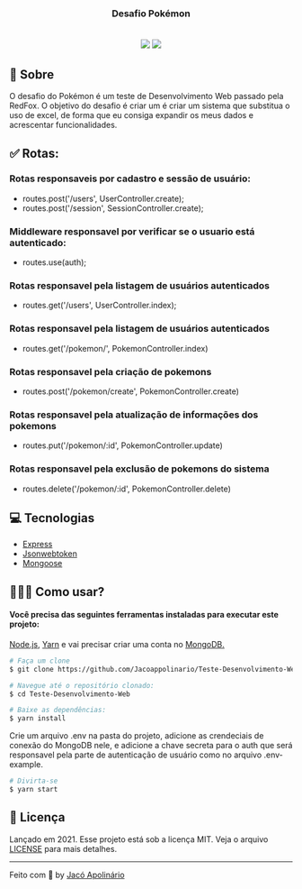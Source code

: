 <h3 align="center">
    <b>Desafio Pokémon</b>
    <br><br>
    <p align="center">
        <img src="https://img.shields.io/badge/By-Jac%C3%B3%20Apolin%C3%A1rio-fd951f">
        <img src="https://img.shields.io/badge/License-MIT-fd951f">
    </p>
</h3>

## 🚀 Sobre
O desafio do Pokémon é um teste de Desenvolvimento Web passado pela RedFox. O objetivo do desafio é criar um é criar um sistema que substitua o uso de excel, de forma que eu consiga expandir os meus dados e acrescentar funcionalidades. 

## ✅ Rotas: 
### Rotas responsaveis por cadastro e sessão de usuário:
- routes.post('/users', UserController.create);
- routes.post('/session', SessionController.create);


### Middleware responsavel por verificar se o usuario está autenticado: 
- routes.use(auth);


### Rotas responsavel pela listagem de usuários autenticados
- routes.get('/users', UserController.index);



### Rotas responsavel pela listagem de usuários autenticados
- routes.get('/pokemon/', PokemonController.index)



### Rotas responsavel pela criação de pokemons
- routes.post('/pokemon/create', PokemonController.create)
### Rotas responsavel pela atualização de informações dos pokemons
- routes.put('/pokemon/:id', PokemonController.update)
### Rotas responsavel pela exclusão de pokemons do sistema
- routes.delete('/pokemon/:id', PokemonController.delete)

## 💻 Tecnologias
- [Express](http://expressjs.com/en/5x/api.html#app.use)
- [Jsonwebtoken](https://github.com/auth0/node-jsonwebtoken#readme)
- [Mongoose](https://mongoosejs.com/docs/guide.html)

## 👷🏾‍♂️ Como usar?

<h4> Você precisa das seguintes ferramentas instaladas para executar este projeto: </h4>
 <p> <a href="https://nodejs.org/en/">Node.js<a>, <a href="https://yarnpkg.com/">Yarn</a> e vai precisar criar uma conta no <a href="https://www.mongodb.com/"> MongoDB. </a> </p>

```bash
# Faça um clone
$ git clone https://github.com/Jacoappolinario/Teste-Desenvolvimento-Web.git

# Navegue até o repositório clonado:
$ cd Teste-Desenvolvimento-Web

# Baixe as dependências:
$ yarn install
```
Crie um arquivo .env na pasta do projeto, adicione as crendeciais de conexão do MongoDB nele, e adicione a chave secreta para o auth que será responsavel pela parte de autenticação de usuário como no arquivo .env-example.

```bash
# Divirta-se
$ yarn start
```

## 📕 Licença
Lançado em 2021. Esse projeto está sob a licença MIT. Veja o arquivo [LICENSE](/LICENSE) para mais detalhes.

---

Feito com 💙 by [Jacó Apolinário](https://www.linkedin.com/in/jacoapolinario/)
